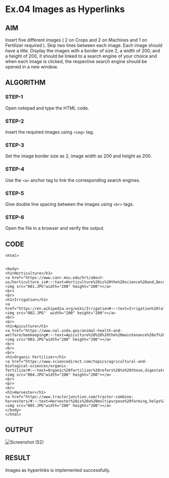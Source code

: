 # Ex.04 Images as Hyperlinks
## AIM
  Insert five different images ( 2 on Crops and 2 on Machines and 1 on Fertilizer required ). 
  Skip two lines between each image. Each image should have a title. 
  Display the images with a border of size 2, a width of 200, and a height of 200, 
  it should be linked to a search engine of your choice and when each image is clicked, 
  the respective search engine should be opened in a new window.

## ALGORITHM
### STEP-1
  Open notepad and type the HTML code.

### STEP-2
  Insert the required images using ```<img>``` tag.

### STEP-3
  Set the image border size as 2, image width as 200 and height as 200.

### STEP-4
  Use the ```<a>``` anchor tag to link the corresponding search engines.  

### STEP-5
  Give double line spacing between the images using ```<br>``` tags.
  
### STEP-6
  Open the file in a browser and verify the output.
  
## CODE
```
<html>


<body>
<h1>Horticulture</h1>
<a href="https://www.canr.msu.edu/hrt/about-us/horticulture_is#:~:text=Horticulture%20is%20the%20science%20and,Decorative%20indoor%20plants%20and">
<img src="001.JPG"width="200" height="200"></a>
<br>
<br>
<h1>Irrigation</h1>
<a href="https://en.wikipedia.org/wiki/Irrigation#:~:text=Irrigation%20(also%20referred%20to%20as,many%20cultures%20around%20the%20world.">
<img src="002.JPG"  width="200" height="200"></a>
<br>
<br>
<h1>Apiculture</h1>
<a href="https://www.nal.usda.gov/animal-health-and-welfare/beekeeping#:~:text=Apiculture%20%2D%20the%20maintenance%20of%20honeybees,of%20bees%20to%20other%20beekeepers.">
<img src="003.JPG"width="200" height="200"></a>
<br>
<br>
<br>
<h1>Organic Fertilizer</h1>
<a href="https://www.sciencedirect.com/topics/agricultural-and-biological-sciences/organic-fertilizer#:~:text=Organic%20fertilizer%20refers%20to%20those,digestate%20and%20other%20bio%2Dwastes.">
<img src="004.JPG"width="200" height="200"></a>
<br>
<br>
<br>
<h1>Harvester</h1>
<a href="https://www.tractorjunction.com/tractor-combine-harvesters/#:~:text=Harvester%20is%20a%20multipurpose%20farming,helps%20to%20generate%20higher%20income.">
<img src="005.JPG"width="200" height="200"></a>
</body>
</html>
```

## OUTPUT
![Screenshot (52)](https://user-images.githubusercontent.com/127816583/234328712-9152ada9-0ad8-40c7-b4d3-9e369fc131d5.png)


## RESULT
 Images as hyperlinks is implemented successfully.
